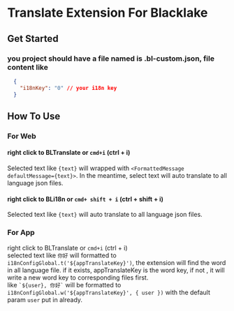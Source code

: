 # Translate Extension For Blacklake

## Get Started

### you project should have a file named is .bl-custom.json, file content like

```json
  {
    "i18nKey": "0" // your i18n key
  }
```

## How To Use

### For Web

#### right click to BLTranslate or `cmd+i` (ctrl + i)

Selected text like `{text}` will wrapped with `<FormattedMessage defaultMessage={text}>`. In the meantime, select text will auto translate to all language json files.

#### right click to BLi18n or `cmd+ shift + i` (ctrl + shift + i)

Selected text like `{text}` will auto translate to all language json files.

### For App

right click to BLTranslate or `cmd+i` (ctrl + i)  
selected text like `你好` will formatted to `i18nConfigGlobal.t('${appTranslateKey}')`, the extension will find the word in all language file. if it exists,  appTranslateKey is the word key, if not , it will write a new word key to corresponding files first.  
like ``` `${user}, 你好` ``` will be formatted to `i18nConfigGlobal.w('${appTranslateKey}', { user })` with the default param `user` put in already.
